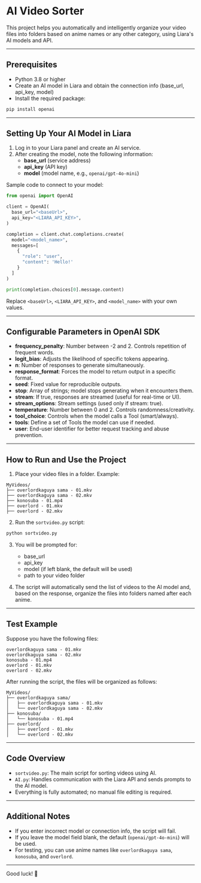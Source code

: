 # AI Video Sorter

This project helps you automatically and intelligently organize your video files into folders based on anime names or any other category, using Liara's AI models and API.

---

## Prerequisites

- Python 3.8 or higher
- Create an AI model in Liara and obtain the connection info (base_url, api_key, model)
- Install the required package:

```bash
pip install openai
```

---

## Setting Up Your AI Model in Liara

1. Log in to your Liara panel and create an AI service.
2. After creating the model, note the following information:
   - **base_url** (service address)
   - **api_key** (API key)
   - **model** (model name, e.g., `openai/gpt-4o-mini`)

Sample code to connect to your model:

```python
from openai import OpenAI

client = OpenAI(
  base_url="<baseUrl>",
  api_key="<LIARA_API_KEY>",
)

completion = client.chat.completions.create(
  model="<model_name>",
  messages=[
    {
      "role": "user",
      "content": 'Hello!'
    }
  ]
)

print(completion.choices[0].message.content)
```

Replace `<baseUrl>`, `<LIARA_API_KEY>`, and `<model_name>` with your own values.

---

## Configurable Parameters in OpenAI SDK

- **frequency_penalty**: Number between -2 and 2. Controls repetition of frequent words.
- **logit_bias**: Adjusts the likelihood of specific tokens appearing.
- **n**: Number of responses to generate simultaneously.
- **response_format**: Forces the model to return output in a specific format.
- **seed**: Fixed value for reproducible outputs.
- **stop**: Array of strings; model stops generating when it encounters them.
- **stream**: If true, responses are streamed (useful for real-time or UI).
- **stream_options**: Stream settings (used only if stream: true).
- **temperature**: Number between 0 and 2. Controls randomness/creativity.
- **tool_choice**: Controls when the model calls a Tool (smart/always).
- **tools**: Define a set of Tools the model can use if needed.
- **user**: End-user identifier for better request tracking and abuse prevention.

---

## How to Run and Use the Project

1. Place your video files in a folder. Example:

```
MyVideos/
├── overlordkaguya sama - 01.mkv
├── overlordkaguya sama - 02.mkv
├── konosuba - 01.mp4
├── overlord - 01.mkv
├── overlord - 02.mkv
```

2. Run the `sortvideo.py` script:

```bash
python sortvideo.py
```

3. You will be prompted for:
   - base_url
   - api_key
   - model (if left blank, the default will be used)
   - path to your video folder

4. The script will automatically send the list of videos to the AI model and, based on the response, organize the files into folders named after each anime.

---

## Test Example

Suppose you have the following files:

```
overlordkaguya sama - 01.mkv
overlordkaguya sama - 02.mkv
konosuba - 01.mp4
overlord - 01.mkv
overlord - 02.mkv
```

After running the script, the files will be organized as follows:

```
MyVideos/
├── overlordkaguya sama/
│   ├── overlordkaguya sama - 01.mkv
│   └── overlordkaguya sama - 02.mkv
├── konosuba/
│   └── konosuba - 01.mp4
├── overlord/
│   ├── overlord - 01.mkv
│   └── overlord - 02.mkv
```

---

## Code Overview

- `sortvideo.py`: The main script for sorting videos using AI.
- `AI.py`: Handles communication with the Liara API and sends prompts to the AI model.
- Everything is fully automated; no manual file editing is required.

---

## Additional Notes

- If you enter incorrect model or connection info, the script will fail.
- If you leave the model field blank, the default (`openai/gpt-4o-mini`) will be used.
- For testing, you can use anime names like `overlordkaguya sama`, `konosuba`, and `overlord`.

---

Good luck! 🚀 